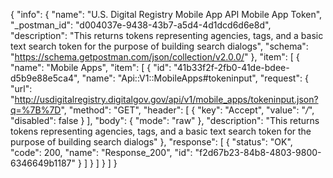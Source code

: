 {
  "info": {
    "name": "U.S. Digital Registry Mobile App API Mobile App Token",
    "_postman_id": "d004037e-9438-43b7-a5d4-4d1dcd6d6e8d",
    "description": "This returns tokens representing agencies, tags, and a basic text search token for the purpose of building search dialogs",
    "schema": "https://schema.getpostman.com/json/collection/v2.0.0/"
  },
  "item": [
    {
      "name": "Mobile Apps",
      "item": [
        {
          "id": "41b33f2f-2fb0-41de-bdee-d5b9e88e5ca4",
          "name": "Api::V1::MobileApps#tokeninput",
          "request": {
            "url": "http://usdigitalregistry.digitalgov.gov/api/v1/mobile_apps/tokeninput.json?q=%7B%7D",
            "method": "GET",
            "header": [
              {
                "key": "Accept",
                "value": "*/*",
                "disabled": false
              }
            ],
            "body": {
              "mode": "raw"
            },
            "description": "This returns tokens representing agencies, tags, and a basic text search token for the purpose of building search dialogs"
          },
          "response": [
            {
              "status": "OK",
              "code": 200,
              "name": "Response_200",
              "id": "f2d67b23-84b8-4803-9800-6346649b1187"
            }
          ]
        }
      ]
    }
  ]
}